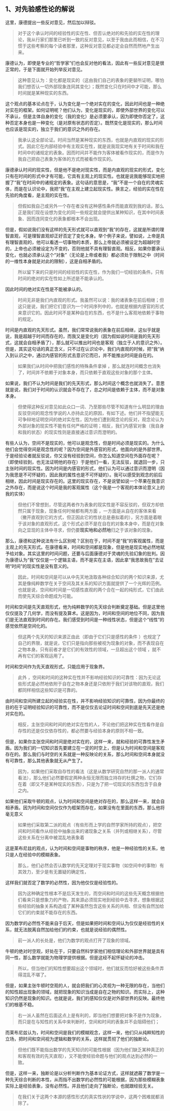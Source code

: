 <h2>1、对先验感性论的解说</h2><p>这里，康德提出一些反对意见，然后加以辩驳。</p><blockquote>对于这个承认时间的经验性的实在性、但否认绝对的和先验的实在性的理论，我从行家们那里已听到一致的反对意见，以至于我由此而相信，在不习惯于这些考察的每个读者那里，这种反对意见都必定会自然而然地产生出来。</blockquote><p>康德认为，即使是专业的“哲学家”们也会反对他的看法，因此有一些反对意见是很正常的，于是下面就开始列举反对意见。</p><blockquote>这种意见认为：变化都是现实的（这由我们自己的表象的更替所证明，哪怕我们想否认一切外部现象连同其变化）；既然变化只在时间中才可能，那么时间就是某种现实的东西。</blockquote><p>这个观点的基本论点在于，认为变化是一个绝对实在的变化，因此时间也是一种绝对实在的框架。如何证明呢？他们认为，变化是现实的，即使外部世界的变化可以不承认，但是主体自身的变化（我的变化）是必须要承认，因为即使你否定了，这种否定本身也是一种变化（是对原有状态的否定）。既然变化是现实的，那么时间也应该是现实的，独立于我们的意识之外的存在。</p><blockquote>我承认这全部论证。时间当然是某种现实的东西，也就是内直观的现实的形式。因此它在内部经验中有主观实在性，就是说我现实地有关于时间和我在时间中的诸规定的表象。因而时间并不能作为客体被看作现实的，而是作为我自己把自己表象为客体的方式而被看作现实的。</blockquote><p>康德承认时间的现实性，但是他不是绝对现实性，而是内直观的现实的形式，变化只有在时间的形式中才有可能，它具有主观上的现实性。也就是说我能够现实地把握了“我”在时间中的诸规定的表象。这句话的意思是，“我”不是一个自在的灵魂实体，而是在认识论中，我把“我”在主观上建立起现实性。换言之，经验的实在性在先验的角度看，是主观的实在性。</p><blockquote>但假如我自己或另外一个存在者没有这种感性条件而能直观到我的话，那么正是我们现在设想为变化的同一些规定就会提供出某种知识，在其中时间表象、因而连同变化的表象都根本不会出现。</blockquote><p>但是，假如说我们没有这样的先天形式就可以直观到“我”的存在，这就是所谓的理智直观，可是理智直观却正好否定了变化本身。举个例子来说，譬如说，上帝是具有理智直观的，他可以看透一切事物的本质，那么上帝就必须被设定为超越时空的，上帝也必须被设定为不变的，否则他就不具有理智直观。相反，如果你要承认变化，也就必须承认这个“对象”（无论是上帝或者我）都必须处于限制之中（时间的一维性本身就是对此的限制），这是自相矛盾的。</p><blockquote>所以留下来的只是时间的经验性的实在性，作为我们一切经验的条件。只有时间的绝对的实在性如上所述是不能承认的。</blockquote><p>因此时间的绝对实在性是不能被承认的。</p><blockquote>时间无非是我们内直观的形式。我虽然可以说：我的诸表象在前后相继；但这只是说，我们把它们意识为一个时间序列中的，也就是根据内感官的形式来意识它的。因此时间不是某种自在的东西，也不是什么客观地依赖于事物的规定。</blockquote><p>时间是内直观的先天形式。虽然，我们常常说我的表象在前后相继，这似乎就是说，我是超越于时间而存在的，而我又是变化的（因为假如说时间是我的先天形式，这就会自相矛盾了），那么就可以推出时间也是客观（独立于人的意识之外）。但是，其实这句话的真正含义，只不过在认识论中，我们内直观的时候，把“我”纳入到认识之中，通过内感官的形式去意识它而已，并不能推出时间是自在的。</p><blockquote> 如果我们从时间中把我们感性的特殊条件拿掉 ，那么就连时间概念也消失了，时间并不依赖于对象本身，而只依赖于直观这些对象的那个主体。</blockquote><p>如果说，我们不认为时间是我们的先天形式，那么时间这个概念也就消失了。意思就是说，我们对于时间的认识就会不存在了，总之时间是依赖于主体，而不是对象本身。</p><blockquote>但使得这种反对意见如此众口一词、乃至那些尽管不知道有什么明显的理由反驳空间的观念性学说的人亦持此见的原因，有如下述。他们并不指望能无可争辩地证明空间的绝对实在性，因为他们遭到观念论的反对，观念论认为外部对象的现实性不能有任何严格的证明；相反，我们内感官对象（我自身和我的状态）的现实性则是直接通过意识而澄明的。</blockquote><p>有些人认为，空间不是现实的，他可以是观念性，但是时间必须是现实的。为什么他们会觉得空间是观念性的呢？因为空间是外感官的形式，他面向的是外部世界。于是经验论者就反驳说，你又没有经验到空间，你怎么知道空间在外面存在呢？（即使经验到，也无法证明他的存在）于是他们一看，无法反驳，就退回一步，只主张时间的现实性。因为时间是内感官的形式，他们认为可以通过意识而澄明（因为我思是不可怀疑的，因此我的属性也是不可怀疑的）。我可以感受到观念的前后相继，因此时间是现实存在的。这里的现实存在，不是说譬如说一个苹果在我意识之外存在，而是说这个时间是我的客观属性（这个我是一个客观的本体论意义上的我的实体）</p><blockquote>但他们不曾想到，尽管这两者作为表象的现实性是不容反驳的，但双方却依然只属于现象，现象任何时候都有两方面 ，一方面是从自在的客体来看（撇开直观到它的方式，但正因此它的性状总是悬拟着的），另方面是着眼于该对象的直观形式，这个形式必须不是在自在的对象本身中，而是在对象向之显现的主体中寻求，但仍要<b>现实地和必然地</b>归之于该对象的现象。</blockquote><p>那么，康德和这种说法有什么区别呢？区别在于，时间不是“我”的客观属性，而是主观上的先天形式。在康德看来，时间和空间都是现象，但是他是现实地必然地赋予给对象。其实这里的时间问题，还要与后面康德对于灵魂的先验幻象的批判。因为康德认为“我”仅仅是一个逻辑主语，而不是实在主语，因此拿“我思故我在”去证明“时间”的现实性是没有意义的。</p><blockquote>因此，时间和空间是可以从中先天地汲取各种综合知识的两个知识来源，尤其是像纯粹数学在关于空间及其关系的知识方面就提供了一个光辉的范例。也就是说，空间和时间是一切感性直观的两个合在一起的纯形式，它们由此而使先天综合命题成为可能。</blockquote><p>时间和空间是先天直观形式，他为纯粹数学的先天综合判断奠定基础。但是这里他仅仅提及了几何学，而没有提及算术。这是因为，时间和空间的地位不同，因为我们是无法直观到时间的存在。我们感受到时间是一种线性状态，但是这个“线性”的感觉依然是空间化的。</p><blockquote>但这两个先天的知识来源正由此（即由于它们只是感性的条件 ）也规定了自己的界限，就是说，它们只是指向那些被视为现象的对象，而不表现自在之物本身。只有前者才是它们的有效性的领域，一旦超出这个领域 ，就不再有它们的客观运用了。</blockquote><p>时间和空间作为先天直观形式，只能应用于现象界。</p><blockquote>此外 ，空间和时间的这种实在性并不影响经验知识的可靠性：因为无论这些形式是必然地依附于自在之物本身还是只依附于我们对该物的直观，我们都同样相信这些知识是可靠的。</blockquote><p>由时间和空间所建立起的经验实在性，并不影响经验知识的可靠性，因为你最终的目的在于证明经验知识的可靠性，而不是仅仅去论证时间和空间到底是先天还是绝对实在的。</p><blockquote>相反，主张空间和时间的绝对实在性的人，不论他们把这种实在性看作是自存性的还是仅仅依存性的，都必然要与经验本身的原则不相一致。</blockquote><p>但是，如果你主张空间和时间是绝对实在的，这样一来，就和经验的可靠性发生矛盾。因为我们的一切知识首先要建立在一定的时空上，但是认为时间和空间是客观存在的。那么我们与时空的关系就是一种反映论的关系，那么时间和空间本身就没有可靠性，那么其他表象就无从产生了。</p><blockquote>因为，如果他们采取自存性的看法（这是从数学研究自然的那一派人的通常看法），那么他们必然要假定两种永恒无限而独立持存的杜撰之物，它们存在着（即又不是某种现实的东西），只是为了把一切现实的东西包含于自身之内。</blockquote><p>如果他们采取牛顿的观点，认为时间和空间是绝对存在的，那么这样一来，就会自相矛盾。因为时间和空间仅仅作为框架而存在，如果没有在里面的东西，那么他将毫无意义</p><blockquote>如果他们采取第二派的观点（有些形而上学的自然学家所持的观点），把空间和时间看作从经验中抽象出来的诸现象之关系（并列或相继关系），尽管这些关系在分离中被混乱地表象着</blockquote><p>这是莱布尼兹的观点，认为时间和空间是事物的秩序，他是一种经验性的关系，他只是人在经验中的模糊表象。</p><blockquote>那么，他们必然会否认数学的先天定理对于现实事物（如空间中的事物）有其效力，至少是有无置疑的确定性，</blockquote><p>这样我们就否定了数学的必然性，因为他仅仅是经验性的。</p><blockquote>因为这种确定性根本不是后天发生的，而空间和时间的这些先天概念根据他们看来只是想象力的产物，其来源必须现实地到经验中去寻求，想象根据这些经验的抽象关系构造成了某种虽然包含这些关系的共相、但没有自然加给它们的约束就不能存在的东西。</blockquote><p>因为数学的必然性不能来自于后天，但是如果把时间和空间认为仅仅是经验性的关系，就无法脱离自然加给他们的约束，也就是说经验的偶然性。</p><blockquote>前一派人的长处是，他们为数学的观点打开了现象的领域。</blockquote><p>牛顿的绝对时空观，好处在于，只要自然科学家他们相信理论和外部世界就是具有同一性，那么数学就能为物理学提供根据。但是这经不起怀疑论的冲击。</p><blockquote>所以，但当他们的知性想要超出这个领域时，他们就反而恰好被这些条件弄得混乱不堪了。</blockquote><p>但是，如果主张牛顿时空观的人，就会把我们的心灵视为一种无限的存在，当他们的知性超出现象的领域，就把现象的知识当成是自在之物的知识。而实际上，这种知识仍然是现象的知识。也就是说，我们的感知仅仅是对外部世界的反映。最终他们的根基不稳。</p><blockquote>右一派人虽然在后面这点上是有利的，即当他们想要把对象不是作为现象，而只是在与知性的关系中来判断时，空间和时间的表象并不会阻碍他们；</blockquote><p>而莱布尼兹认为，时间和空间是我们的模糊观念，这样一来，他们只从纯粹知性的立场，把时间和空间视为逻辑和数学的关系，这样就贯彻了他们的独断论。</p><blockquote>但他们既不能指出数学的先天知识的可能性根据（因为他们缺乏某种真正的和客观有效的先天直观），又不能使经验命题与他们的观点达到必然的一致。</blockquote><p>但是，这样一来，独断论是以分析判断作为基本论证方式，这样就遮蔽了数学是一种先天综合判断的本性，从而指不出数学的必然性的可能根据，因为那些模糊表象实际上是经验表象，没有必然性。并且他们走向了独断论，也就跟经验无关。</p><blockquote>在我们关于这两个本源的感性形式的真实性状的学说中，这两个困难就都消除了。</blockquote><p></p><p></p>